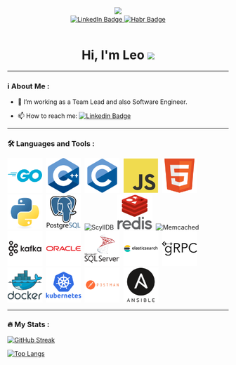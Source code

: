 <div id="header" align="center">
  <img src="https://media3.giphy.com/media/v1.Y2lkPTc5MGI3NjExNmU2dDc3NDhkNzgycXg2bmQzZjNsN2owbXEwZDZ4ZXBuZWd4cG5zMCZlcD12MV9pbnRlcm5hbF9naWZfYnlfaWQmY3Q9Zw/Vbtc9VG51NtzT1Qnv1/giphy.gif"/>
</div>
<div id="badges" align="center">
  <a href="https://www.linkedin.com/in/leonid-chenskii-b034a9229/">
    <img src="https://img.shields.io/badge/LinkedIn-blue?style=for-the-badge&logo=linkedin&logoColor=white" alt="LinkedIn Badge"/>
  </a>
  <a href="https://habr.com/ru/users/moguchev/">
    <img src="https://img.shields.io/badge/habr-%2377A2B6.svg?&style=for-the-badge&logo=habr&logoColor=white" alt="Habr Badge"/>
  </a>
</div>
<div id="counter" align="center">
  <img src="https://komarev.com/ghpvc/?username=moguchev&style=flat-square&color=blue" alt=""/>
</div>
<div id="hello" align="center">
  <h1>
    Hi, I'm Leo
    <img src="https://media.giphy.com/media/hvRJCLFzcasrR4ia7z/giphy.gif" width="30px"/>
  </h1>
</div>

---
### ℹ️ About Me :

- :telescope: I’m working as a Team Lead and also Software Engineer.

- :mailbox: How to reach me: [![Linkedin Badge](https://img.shields.io/badge/LinkedIn-blue?style=flat&logo=Linkedin&logoColor=white)](https://www.linkedin.com/in/leonid-chenskii-b034a9229/)

---
### :hammer_and_wrench: Languages and Tools :
<div>
  <img src="https://github.com/devicons/devicon/blob/master/icons/go/go-original-wordmark.svg" title="Go" alt="Go" width="80" height="80"/>&nbsp;
  <img src="https://github.com/devicons/devicon/blob/master/icons/cplusplus/cplusplus-original.svg" title="C++" alt="C++" width="80" height="80"/>&nbsp;
  <img src="https://github.com/devicons/devicon/blob/master/icons/c/c-original.svg" title="C" alt="C" width="80" height="80"/>&nbsp;
  <img src="https://github.com/devicons/devicon/blob/master/icons/javascript/javascript-original.svg" title="JavaScript" alt="JavaScript width="80" height="80"/>&nbsp;
  <img src="https://github.com/devicons/devicon/blob/master/icons/html5/html5-original.svg" title="HTML5" alt="HTML5" width="80" height="80"/>&nbsp;
  <img src="https://github.com/devicons/devicon/blob/master/icons/python/python-original.svg" title="Python" alt="Python" width="80" height="80"/>&nbsp;
  <img src="https://github.com/devicons/devicon/blob/master/icons/postgresql/postgresql-original-wordmark.svg" title="PostgreSQL" alt="PostgreSQL" width="80" height="80"/>&nbsp;
  <img src="https://github.com/moguchev/moguchev/assets/32189038/47de0948-cb81-431d-8781-c7cf6e5a93b3" title="ScyllDB" alt="ScyllDB" width="80" height="80"/>&nbsp;
  <img src="https://github.com/devicons/devicon/blob/master/icons/redis/redis-original-wordmark.svg" title="Redis" alt="Redis" width="80" height="80"/>&nbsp;
  <img src="https://github.com/moguchev/moguchev/assets/32189038/8acaed7c-5733-424d-9fd6-1d06580c47f0" title="Memcached" alt="Memcached" width="80" height="80"/>&nbsp;
  <img src="https://github.com/devicons/devicon/blob/master/icons/apachekafka/apachekafka-original-wordmark.svg" title="Kafka" alt="Kafka" width="80" height="80"/>&nbsp;
  <img src="https://github.com/devicons/devicon/blob/master/icons/oracle/oracle-original.svg" title="Oracle" alt="Oracle" width="80" height="80"/>&nbsp;
  <img src="https://github.com/devicons/devicon/blob/master/icons/microsoftsqlserver/microsoftsqlserver-original-wordmark.svg" title="MSSQL" alt="MSSQL" width="80" height="80"/>&nbsp;
  <img src="https://github.com/devicons/devicon/blob/master/icons/elasticsearch/elasticsearch-original-wordmark.svg" title="ElasticSearch" alt="ElasticSearch" width="80" height="80"/>&nbsp;
  <img src="https://github.com/devicons/devicon/blob/master/icons/grpc/grpc-plain.svg" title="gRPC" alt="gRPC" width="80" height="80"/>&nbsp;
  <img src="https://github.com/devicons/devicon/blob/master/icons/docker/docker-original-wordmark.svg" title="Docker" alt="Docker" width="80" height="80"/>&nbsp;
  <img src="https://github.com/devicons/devicon/blob/master/icons/kubernetes/kubernetes-plain-wordmark.svg" title="Kubernetes" alt="Kubernetes" width="80" height="80"/>&nbsp;
  <img src="https://github.com/devicons/devicon/blob/master/icons/postman/postman-original-wordmark.svg" title="Postman" alt="Postman" width="80" height="80"/>&nbsp;
  <img src="https://github.com/devicons/devicon/blob/master/icons/ansible/ansible-original-wordmark.svg" title="Ansible" alt="Ansible" width="80" height="80"/>&nbsp;
</div>

---
### :fire: My Stats :

[![GitHub Streak](http://github-readme-streak-stats.herokuapp.com?user=moguchev&theme=dark&background=000000)](https://git.io/streak-stats)

[![Top Langs](https://github-readme-stats.vercel.app/api/top-langs/?username=moguchev&layout=compact&theme=vision-friendly-dark)](https://github.com/anuraghazra/github-readme-stats)
